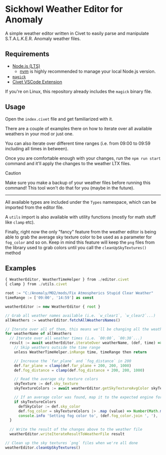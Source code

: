 # Sickhowl Weather Editor for Anomaly

A simple weather editor written in Civet to easily parse and manipulate S.T.A.L.K.E.R. Anomaly weather files.

## Requirements

- [Node.js (LTS)](https://nodejs.org/en)
  - [nvm](https://github.com/nvm-sh/nvm) is highly recommended to manage your local Node.js version.
- [`magick`](https://imagemagick.org/script/download.php#:~:text=an%20iOS%20application.-,Windows%20Binary%20Release,-ImageMagick%20runs%20on)
- [Civet VSCode Extension](https://civet.dev/getting-started)

If you're on Linux, this repository already includes the `magick` binary file.

## Usage

Open the `index.civet` file and get familiarized with it.

There are a couple of examples there on how to iterate over all available weathers in your mod or just one.

You can also iterate over different time ranges (i.e. from 09:00 to 09:59 including all times in between).

Once you are comfortable enough with your changes, run the `npm run start` command and it'll apply the changes to the weather LTX files.

> [!CAUTION]
> Make sure you make a backup of your weather files before running this command!
> This tool won't do that for you (maybe in the future).

---

All available types are included under the `Types` namespace, which can be imported from the editor file.

A `utils` import is also available with utility functions (mostly for math stuff like `clamp` etc).

Finally, right now the only "fancy" feature from the weather editor is being able to grab the average sky texture color to be used as a parameter for `fog_color` and so on. Keep in mind this feature will keep the `png` files from the library used to grab colors until you call the `cleanUpSkyTextures()` method

## Examples

```ts
{ WeatherEditor, WeatherTimeHelper } from ./editor.civet
{ clamp } from ./utils.civet

root := "C:/Anomaly/MO2/mods/Fix Atmospherics Stupid Clear Weather"
timeRange := ['09:00', '14:59'] as const

weatherEditor := new WeatherEditor { root }

// Grab all weather names available (i.e. `w_clear1`, `w_clear2`...)
allWeathers := weatherEditor.fetchAllWeathersNames()

// Iterate over all of them, this means we'll be changing all the weather files
for weatherName of allWeathers
  // Iterate over all weather times (i.e. `00:00`, `00:30`...)
  result := await weatherEditor.iterateOver weatherName, (def, time) => {
    // Skip weathers outside the time range
    unless WeatherTimeHelper.inRange time, timeRange then return

    // Increase the `far_plane` and `fog_distance` in 200
    def.far_plane = clamp(def.far_plane + 200, 200, 1000)
    def.fog_distance = clamp(def.fog_distance + 200, 200, 1000)

    // Read the average sky texture colors
    skyTexture := def.sky_texture
    skyTextureColors := await weatherEditor.getSkyTextureAvgColor skyTexture

    // If an average color was found, map it to the expected engine format and used them as the `fog_color`
    if skyTextureColors
      defSkyColor := def.sky_color
      def.fog_color = skyTextureColors |> .map (value) => Number(Math.max(0.01, value - 0.1).toFixed(2))
      console.info 'Setting fog color to', (def.fog_color.join ', '), 'for', skyTexture
  }
  
  // Write the result of the changes above to the weather file
  weatherEditor.writeIterateResultToWeatherFile result

// Clean up the sky textures `png` files when we're all done
weatherEditor.cleanUpSkyTextures()
```
